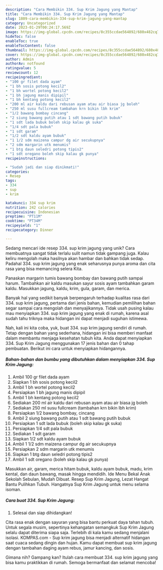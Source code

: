 ```yaml
---
description: "Cara Membikin 334. Sup Krim Jagung yang Mantap"
title: "Cara Membikin 334. Sup Krim Jagung yang Mantap"
slug: 1809-cara-membikin-334-sup-krim-jagung-yang-mantap
category: Uncategorized
date: 2023-01-29T00:24:17.569Z
image: https://img-global.cpcdn.com/recipes/8c355ccdae564892/680x482cq70/334-sup-krim-jagung-foto-resep-utama.jpg
hideToc: false
enableToc: true
enableTocContent: false
thumbnail: https://img-global.cpcdn.com/recipes/8c355ccdae564892/680x482cq70/334-sup-krim-jagung-foto-resep-utama.jpg
cover: https://img-global.cpcdn.com/recipes/8c355ccdae564892/680x482cq70/334-sup-krim-jagung-foto-resep-utama.jpg
author: Admin
authorAv: notfound
ratingvalue: 5
reviewcount: 12
recipeingredient:
- "100 gr filet dada ayam"
- "1 bh sosis potong kecil2"
- "1 bh wortel potong kecil2"
- "1 bh jagung manis dipipil"
- "1 bh kentang potong kecil2"
- "200 ml air kaldu dari rebusan ayam atau air biasa jg boleh"
- "250 ml susu fullcream tambahan krn bikin lbh krim"
- "1/2 bawang bombay cincang"
- "2 siung bawang putih atau 1 sdt bawang putih bubuk"
- "1 sdt lada bubuk boleh skip kalau gk suka"
- "1/4 sdt pala bubuk"
- "1 sdt garam"
- "1/2 sdt kaldu ayam bubuk"
- "1 1/2 sdm maizena campur dg air secukupnya"
- "2 sdm margarin utk menumis"
- "1 btg daun seledri potong tipis2"
- "1 sdt oregano boleh skip kalau gk punya"
recipeinstructions:

- "Sudah jadi dan siap dinikmati!"
categories:
- Resep
tags:
- 334
- sup
- krim

katakunci: 334 sup krim 
nutrition: 242 calories
recipecuisine: Indonesian
preptime: "PT11M"
cooktime: "PT34M"
recipeyield: "1"
recipecategory: Dinner

---
```





Sedang mencari ide resep 334. sup krim jagung yang unik? Cara membuatnya sangat tidak terlalu sulit namun tidak gampang juga. Kalau keliru mengolah maka hasilnya akan hambar dan bahkan tidak sedap. Padahal 334. sup krim jagung yang enak seharusnya punya aroma dan cita rasa yang bisa memancing selera Kita.





Panaskan margarin tumis bawang bombay dan bawang putih sampai harum. Tambahkan air kaldu masukan sayur sosis ayam tambahkan garam kaldu. Masukkan jagung, kaldu, krim, gula, garam, dan merica.

Banyak hal yang sedikit banyak berpengaruh terhadap kualitas rasa dari 334. sup krim jagung, pertama dari jenis bahan, kemudian pemilihan bahan segar sampai cara mengolah dan menyajikannya. Tidak usah pusing kalau mau menyiapkan 334. sup krim jagung yang enak di rumah, karena asal sudah tahu triknya maka hidangan ini dapat menjadi suguhan istimewa.






Nah, kali ini kita coba, yuk, buat 334. sup krim jagung sendiri di rumah. Tetap dengan bahan yang sederhana, hidangan ini bisa memberi manfaat dalam membantu menjaga kesehatan tubuh kita. Anda dapat menyiapkan 334. Sup Krim Jagung menggunakan 17 jenis bahan dan 0 tahap pembuatan. Berikut ini cara untuk menyiapkan hidangannya.

<!--inarticleads1-->

##### Bahan-bahan dan bumbu yang dibutuhkan dalam menyiapkan 334. Sup Krim Jagung:

1. Ambil 100 gr filet dada ayam
1. Siapkan 1 bh sosis potong kecil2
1. Ambil 1 bh wortel potong kecil2
1. Persiapkan 1 bh jagung manis dipipil
1. Ambil 1 bh kentang potong kecil2
1. Sediakan 200 ml air kaldu dari rebusan ayam atau air biasa jg boleh
1. Sediakan 250 ml susu fullcream (tambahan krn bikin lbh krim)
1. Persiapkan 1/2 bawang bombay, cincang
1. Ambil 2 siung bawang putih atau 1 sdt bawang putih bubuk
1. Persiapkan 1 sdt lada bubuk (boleh skip kalau gk suka)
1. Persiapkan 1/4 sdt pala bubuk
1. Sediakan 1 sdt garam
1. Siapkan 1/2 sdt kaldu ayam bubuk
1. Ambil 1 1/2 sdm maizena campur dg air secukupnya
1. Persiapkan 2 sdm margarin utk menumis
1. Siapkan 1 btg daun seledri potong tipis2
1. Ambil 1 sdt oregano (boleh skip kalau gk punya)


Masukkan air, garam, merica hitam bubuk, kaldu ayam bubuk, madu, krim kental, dan daun bawang, masak hingga mendidih. Ide Menu Bekal Anak Sekolah Sebulan, Mudah Dibuat. Resep Sup Krim Jagung, Lezat Hangat Bantu Pulihkan Tubuh. Hangatnya Sup Krim Jagung untuk menu selama isoman. 

<!--inarticleads2-->

##### Cara buat 334. Sup Krim Jagung:


1. Selesai dan siap dihidangkan!

Cita rasa enak dengan sayuran yang bisa bantu perkuat daya tahan tubuh. Untuk segala musim, sepertinya kehangatan semangkuk Sup Krim Jagung selalu dapat diterima siapa saja. Terlebih di kala kamu sedang menjalani isolasi. KOMPAS.com - Sup krim jagung bisa menjadi alternatif hidangan saat cuaca sedang dingin dan hujan. Kamu dapat membuat sup krim jagung dengan tambahan daging ayam rebus, jamur kancing, dan sosis. 

Gimana nih? Gampang kan? Itulah cara membuat 334. sup krim jagung yang bisa kamu praktikkan di rumah. Semoga bermanfaat dan selamat mencoba!
